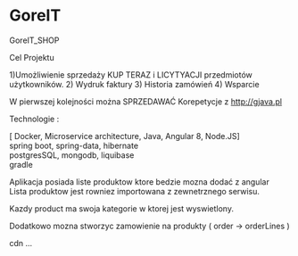 # GoreIT

GoreIT_SHOP

Cel Projektu 

1)Umożliwienie sprzedaży KUP TERAZ i LICYTYACJI przedmiotów użytkowników.
2) Wydruk faktury
3) Historia zamówień
4) Wsparcie

W pierwszej kolejności można SPRZEDAWAĆ Korepetycje z http://gjava.pl

Technologie : 

[ Docker, Microservice architecture, Java, Angular 8, Node.JS] \
spring boot, spring-data, hibernate \
postgresSQL, mongodb, liquibase \
gradle

Aplikacja posiada liste produktow ktore bedzie mozna dodać z angular \
Lista produktow jest rowniez importowana z zewnetrznego serwisu. 

Kazdy product ma swoja kategorie w ktorej jest wyswietlony.

Dodatkowo mozna stworzyc zamowienie na produkty ( order -> orderLines )

cdn ...
